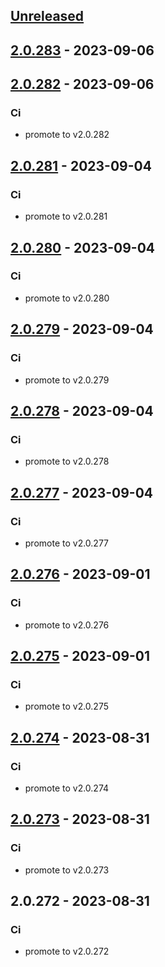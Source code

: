 <a name="unreleased"></a>
## [Unreleased]


<a name="2.0.283"></a>
## [2.0.283] - 2023-09-06

<a name="2.0.282"></a>
## [2.0.282] - 2023-09-06
### Ci
- promote to v2.0.282


<a name="2.0.281"></a>
## [2.0.281] - 2023-09-04
### Ci
- promote to v2.0.281


<a name="2.0.280"></a>
## [2.0.280] - 2023-09-04
### Ci
- promote to v2.0.280


<a name="2.0.279"></a>
## [2.0.279] - 2023-09-04
### Ci
- promote to v2.0.279


<a name="2.0.278"></a>
## [2.0.278] - 2023-09-04
### Ci
- promote to v2.0.278


<a name="2.0.277"></a>
## [2.0.277] - 2023-09-04
### Ci
- promote to v2.0.277


<a name="2.0.276"></a>
## [2.0.276] - 2023-09-01
### Ci
- promote to v2.0.276


<a name="2.0.275"></a>
## [2.0.275] - 2023-09-01
### Ci
- promote to v2.0.275


<a name="2.0.274"></a>
## [2.0.274] - 2023-08-31
### Ci
- promote to v2.0.274


<a name="2.0.273"></a>
## [2.0.273] - 2023-08-31
### Ci
- promote to v2.0.273


<a name="2.0.272"></a>
## 2.0.272 - 2023-08-31
### Ci
- promote to v2.0.272


[Unreleased]: https://gitlab.industrysoftware.automation.siemens.com/caas-ops/fleet/aws-usea1-qa-qa/compare/2.0.283...HEAD
[2.0.283]: https://gitlab.industrysoftware.automation.siemens.com/caas-ops/fleet/aws-usea1-qa-qa/compare/2.0.282...2.0.283
[2.0.282]: https://gitlab.industrysoftware.automation.siemens.com/caas-ops/fleet/aws-usea1-qa-qa/compare/2.0.281...2.0.282
[2.0.281]: https://gitlab.industrysoftware.automation.siemens.com/caas-ops/fleet/aws-usea1-qa-qa/compare/2.0.280...2.0.281
[2.0.280]: https://gitlab.industrysoftware.automation.siemens.com/caas-ops/fleet/aws-usea1-qa-qa/compare/2.0.279...2.0.280
[2.0.279]: https://gitlab.industrysoftware.automation.siemens.com/caas-ops/fleet/aws-usea1-qa-qa/compare/2.0.278...2.0.279
[2.0.278]: https://gitlab.industrysoftware.automation.siemens.com/caas-ops/fleet/aws-usea1-qa-qa/compare/2.0.277...2.0.278
[2.0.277]: https://gitlab.industrysoftware.automation.siemens.com/caas-ops/fleet/aws-usea1-qa-qa/compare/2.0.276...2.0.277
[2.0.276]: https://gitlab.industrysoftware.automation.siemens.com/caas-ops/fleet/aws-usea1-qa-qa/compare/2.0.275...2.0.276
[2.0.275]: https://gitlab.industrysoftware.automation.siemens.com/caas-ops/fleet/aws-usea1-qa-qa/compare/2.0.274...2.0.275
[2.0.274]: https://gitlab.industrysoftware.automation.siemens.com/caas-ops/fleet/aws-usea1-qa-qa/compare/2.0.273...2.0.274
[2.0.273]: https://gitlab.industrysoftware.automation.siemens.com/caas-ops/fleet/aws-usea1-qa-qa/compare/2.0.272...2.0.273
